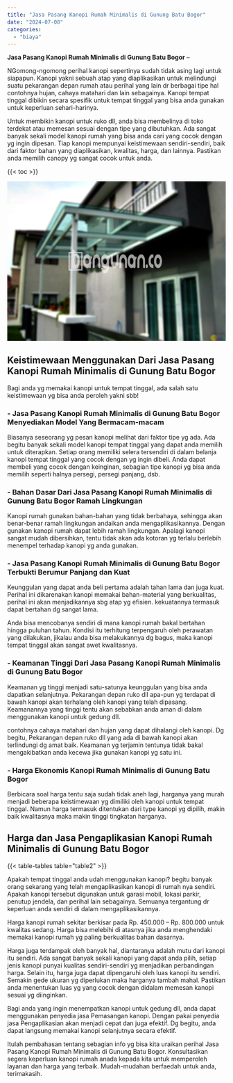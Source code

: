 ```yaml
---
title: "Jasa Pasang Kanopi Rumah Minimalis di Gunung Batu Bogor"
date: "2024-07-08"
categories: 
  - "biaya"
---
```


**Jasa Pasang Kanopi Rumah Minimalis di Gunung Batu Bogor** –

NGomong-ngomong perihal kanopi sepertinya sudah tidak asing lagi untuk siapapun. Kanopi yakni sebuah atap yang diaplikasikan untuk melindungi suatu pekarangan depan rumah atau perihal yang lain dr berbagai tipe hal contohnya hujan, cahaya matahari dan lain sebagainya. Kanopi tempat tinggal dibikin secara spesifik untuk tempat tinggal yang bisa anda gunakan untuk keperluan sehari-harinya.

Untuk membikin kanopi untuk ruko dll, anda bisa membelinya di toko terdekat atau memesan sesuai dengan tipe yang dibutuhkan. Ada sangat banyak sekali model kanopi rumah yang bisa anda cari yang cocok dengan yg ingin dipesan. Tiap kanopi mempunyai keistimewaan sendiri-sendiri, baik dari faktor bahan yang diaplikasikan, kwalitas, harga, dan lainnya. Pastikan anda memilih canopy yg sangat cocok untuk anda.

{{< toc >}}

![Jasa Pasang Kanopi Rumah Minimalis di Gunung Batu Bogor](/images/harga-kanopi-minimalis-67.png)

## Keistimewaan Menggunakan Dari Jasa Pasang Kanopi Rumah Minimalis di Gunung Batu Bogor

Bagi anda yg memakai kanopi untuk tempat tinggal, ada salah satu keistimewaan yg bisa anda peroleh yakni sbb!

### \- Jasa Pasang Kanopi Rumah Minimalis di Gunung Batu Bogor Menyediakan Model Yang Bermacam-macam

Biasanya seseorang yg pesan kanopi melihat dari faktor tipe yg ada. Ada begitu banyak sekali model kanopi tempat tinggal yang dapat anda memilih untuk diterapkan. Setiap orang memiliki selera tersendiri di dalam belanja kanopi tempat tinggal yang cocok dengan yg ingin dibeli. Anda dapat membeli yang cocok dengan keinginan, sebagian tipe kanopi yg bisa anda memilih seperti halnya persegi, persegi panjang, dsb.

### \- Bahan Dasar Dari Jasa Pasang Kanopi Rumah Minimalis di Gunung Batu Bogor Ramah Lingkungan

Kanopi rumah gunakan bahan-bahan yang tidak berbahaya, sehingga akan benar-benar ramah lingkungan andaikan anda mengaplikasikannya. Dengan gunakan kanopi rumah dapat lebih ramah lingkungan. Apalagi kanopi sangat mudah dibersihkan, tentu tidak akan ada kotoran yg terlalu berlebih menempel terhadap kanopi yg anda gunakan.

### \- Jasa Pasang Kanopi Rumah Minimalis di Gunung Batu Bogor Terbukti Berumur Panjang dan Kuat

Keunggulan yang dapat anda beli pertama adalah tahan lama dan juga kuat. Perihal ini dikarenakan kanopi memakai bahan-material yang berkualitas, perihal ini akan menjadikannya sbg atap yg efisien. kekuatannya termasuk dapat bertahan dg sangat lama.

Anda bisa mencobanya sendiri di mana kanopi rumah bakal bertahan hingga puluhan tahun. Kondisi itu terhitung terpengaruh oleh perawatan yang dilakukan, jikalau anda bisa melakukannya dg bagus, maka kanopi tempat tinggal akan sangat awet kwalitasnya.

### \- Keamanan Tinggi Dari Jasa Pasang Kanopi Rumah Minimalis di Gunung Batu Bogor

Keamanan yg tinggi menjadi satu-satunya keunggulan yang bisa anda dapatkan selanjutnya. Pekarangan depan ruko dll apa-pun yg terdapat di bawah kanopi akan terhalang oleh kanopi yang telah dipasang. Keamanannya yang tinggi tentu akan sebabkan anda aman di dalam menggunakan kanopi untuk gedung dll.

contohnya cahaya matahari dan hujan yang dapat dihalangi oleh kanopi. Dg begitu, Pekarangan depan ruko dll yang ada di bawah kanopi akan terlindungi dg amat baik. Keamanan yg terjamin tentunya tidak bakal mengakibatkan anda kecewa jika gunakan kanopi yg satu ini.

### \- Harga Ekonomis Kanopi Rumah Minimalis di Gunung Batu Bogor

Berbicara soal harga tentu saja sudah tidak aneh lagi, harganya yang murah menjadi beberapa keistimewaan yg dimiliki oleh kanopi untuk tempat tinggal. Namun harga termasuk ditentukan dari type kanopi yg dipilih, makin baik kwalitasnya maka makin tinggi tingkatan harganya.

## Harga dan Jasa Pengaplikasian Kanopi Rumah Minimalis di Gunung Batu Bogor

{{< table-tables table="table2" >}}

Apakah tempat tinggal anda udah menggunakan kanopi? begitu banyak orang sekarang yang telah mengaplikasikan kanopi di rumah nya sendiri. Apakah kanopi tersebut digunakan untuk garasi mobil, lokasi parkir, penutup jendela, dan perihal lain sebagainya. Semuanya tergantung dr keperluan anda sendiri di dalam mengaplikasikannya.

Harga kanopi rumah sekitar berkisar pada Rp. 450.000 – Rp. 800.000 untuk kwalitas sedang. Harga bisa melebihi di atasnya jika anda menghendaki memakai kanopi rumah yg paling berkualitas bahan dasarnya.

Harga juga terdampak oleh banyak hal, diantaranya adalah mutu dari kanopi itu sendiri. Ada sangat banyak sekali kanopi yang dapat anda pilih, setiap jenis kanopi punyai kualitas sendiri-sendiri yg menjadikan perbandingan harga. Selain itu, harga juga dapat dipengaruhi oleh luas kanopi itu sendiri. Semakin gede ukuran yg diperlukan maka harganya tambah mahal. Pastikan anda menentukan luas yg yang cocok dengan didalam memesan kanopi sesuai yg diinginkan.

Bagi anda yang ingin menempatkan kanopi untuk gedung dll, anda dapat menggunakan penyedia jasa Pemasangan kanopi. Dengan pakai penyedia jasa Pengaplikasian akan menjadi cepat dan juga efektif. Dg begitu, anda dapat langsung memakai kanopi selanjutnya secara efektif.

Itulah pembahasan tentang sebagian info yg bisa kita uraikan perihal Jasa Pasang Kanopi Rumah Minimalis di Gunung Batu Bogor. Konsultasikan segera keperluan kanopi rumah anada kepada kita untuk memperoleh layanan dan harga yang terbaik. Mudah-mudahan berfaedah untuk anda, terimakasih.

